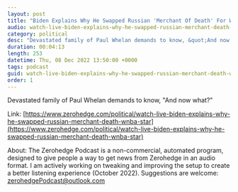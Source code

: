 ```yaml
---
layout: post
title: "Biden Explains Why He Swapped Russian 'Merchant Of Death' For WNBA Star"
audio: watch-live-biden-explains-why-he-swapped-russian-merchant-death-wnba-star-1
category: political
desc: "Devastated family of Paul Whelan demands to know, &quot;And now what?&quot;"
duration: 00:04:13
length: 253
datetime: Thu, 08 Dec 2022 13:50:00 +0000
tags: podcast
guid: watch-live-biden-explains-why-he-swapped-russian-merchant-death-wnba-star-0
order: 1
---
```

Devastated family of Paul Whelan demands to know, &quot;And now what?&quot;

Link: [https://www.zerohedge.com/political/watch-live-biden-explains-why-he-swapped-russian-merchant-death-wnba-star](https://www.zerohedge.com/political/watch-live-biden-explains-why-he-swapped-russian-merchant-death-wnba-star)

About: The Zerohedge Podcast is a non-commercial, automated program, designed to give people a way to get news from Zerohedge in an audio format.  I am actively working on tweaking and improving the setup to create a better listening experience (October 2022).  Suggestions are welcome: [zerohedgePodcast@outlook.com](mailto:zerohedgePodcast@outlook.com)